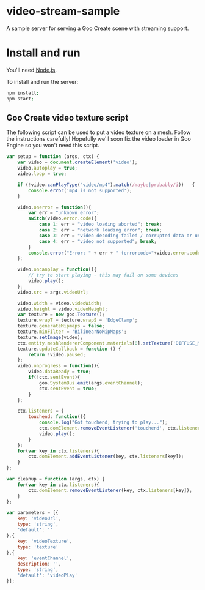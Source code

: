 # video-stream-sample

A sample server for serving a Goo Create scene with streaming support.

# Install and run

You'll need [Node.js](http://nodejs.org).

To install and run the server:

```sh
npm install;
npm start;
```

## Goo Create video texture script

The following script can be used to put a video texture on a mesh. Follow the instructions carefully! Hopefully we'll soon fix the video loader in Goo Engine so you won't need this script.

```js
var setup = function (args, ctx) {
	var video = document.createElement('video');
	video.autoplay = true;
	video.loop = true;

	if (!video.canPlayType("video/mp4").match(/maybe|probably/i))	{
		console.error('mp4 is not supported');
	}

	video.onerror = function(){
		var err = "unknown error";
		switch(video.error.code){
			case 1: err = "video loading aborted"; break;
			case 2: err = "network loading error"; break;
			case 3: err = "video decoding failed / corrupted data or unsupported codec"; break;
			case 4: err = "video not supported"; break;
		}
		console.error("Error: " + err + " (errorcode="+video.error.code+")");
	};

	video.oncanplay = function(){
		// try to start playing - this may fail on some devices
		video.play();
	};
	video.src = args.videoUrl;

	video.width = video.videoWidth;
	video.height = video.videoHeight;
	var texture = new goo.Texture();
	texture.wrapT = texture.wrapS = 'EdgeClamp';
	texture.generateMipmaps = false;
	texture.minFilter = 'BilinearNoMipMaps';
	texture.setImage(video);
	ctx.entity.meshRendererComponent.materials[0].setTexture('DIFFUSE_MAP', texture);
	texture.updateCallback = function () {
		return !video.paused;
	};
	video.onprogress = function(){
		video.dataReady = true;
		if(!ctx.sentEvent){
			goo.SystemBus.emit(args.eventChannel);
			ctx.sentEvent = true;
		}
	};

	ctx.listeners = {
		touchend: function(){
			console.log("Got touchend, trying to play...");
			ctx.domElement.removeEventListener('touchend', ctx.listeners.touchend);
			video.play();
		}
	};
	for(var key in ctx.listeners){
		ctx.domElement.addEventListener(key, ctx.listeners[key]);
	}
};

var cleanup = function (args, ctx) {
	for(var key in ctx.listeners){
		ctx.domElement.removeEventListener(key, ctx.listeners[key]);
	}
};

var parameters = [{
	key: 'videoUrl',
	type: 'string',
	'default': ''
},{
	key: 'videoTexture',
	type: 'texture'
},{
	key: 'eventChannel',
	description: '',
	type: 'string',
	'default': 'videoPlay'
}];
```